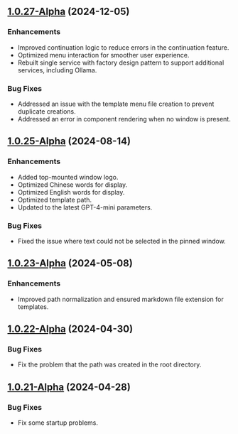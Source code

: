 ## [1.0.27-Alpha](https://github.com/yamfeel/coco-askai/releases/tag/1.0.27) (2024-12-05)

### Enhancements

- Improved continuation logic to reduce errors in the continuation feature.
- Optimized menu interaction for smoother user experience.
- Rebuilt single service with factory design pattern to support additional services, including Ollama.

### Bug Fixes

- Addressed an issue with the template menu file creation to prevent duplicate creations.
- Addressed an error in component rendering when no window is present.

## [1.0.25-Alpha](https://github.com/yamfeel/coco-askai/releases/tag/1.0.25) (2024-08-14)

### Enhancements

- Added top-mounted window logo.
- Optimized Chinese words for display.
- Optimized English words for display.
- Optimized template path.
- Updated to the latest GPT-4-mini parameters.

### Bug Fixes

- Fixed the issue where text could not be selected in the pinned window.

## [1.0.23-Alpha](https://github.com/yamfeel/coco-askai/releases/tag/1.0.23) (2024-05-08)

### Enhancements

- Improved path normalization and ensured markdown file extension for templates.

## [1.0.22-Alpha](https://github.com/yamfeel/coco-askai/releases/tag/1.0.21) (2024-04-30)

### Bug Fixes

- Fix the problem that the path was created in the root directory.

## [1.0.21-Alpha](https://github.com/yamfeel/coco-askai/releases/tag/1.0.21) (2024-04-28)

### Bug Fixes

- Fix some startup problems.

